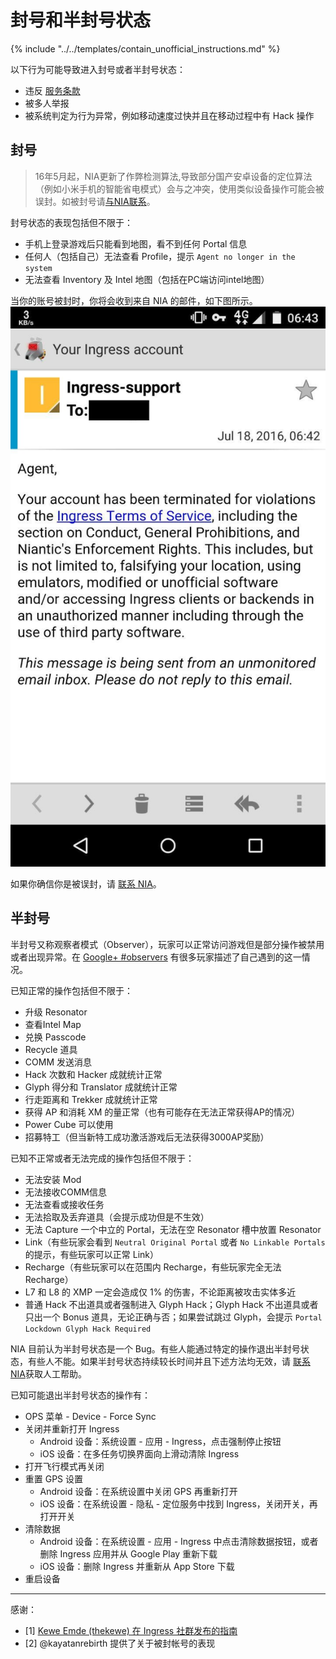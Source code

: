# 封号和半封号状态

{% include "../../templates/contain_unofficial_instructions.md" %}

以下行为可能导致进入封号或者半封号状态：

 * 违反 [服务条款](https://www.ingress.com/terms)
 * 被多人举报
 * 被系统判定为行为异常，例如移动速度过快并且在移动过程中有 Hack 操作

## 封号

> 16年5月起，NIA更新了作弊检测算法,导致部分国产安卓设备的定位算法（例如小米手机的智能省电模式）会与之冲突，使用类似设备操作可能会被误封。如被封号请[与NIA联系](https://support.ingress.com/hc/en-us/requests/new?ticket_form_id=164508)。

封号状态的表现包括但不限于：

 * 手机上登录游戏后只能看到地图，看不到任何 Portal 信息
 * 任何人（包括自己）无法查看 Profile，提示 `Agent no longer in the system`
 * 无法查看 Inventory 及 Intel 地图（包括在PC端访问intel地图）

当你的账号被封时，你将会收到来自 NIA 的邮件，如下图所示。
![封号邮件](images/account-ban-email.jpg)

如果你确信你是被误封，请 [联系 NIA](https://support.ingress.com/hc/en-us/requests/new?ticket_form_id=164508)。

## 半封号

半封号又称观察者模式（Observer），玩家可以正常访问游戏但是部分操作被禁用或者出现异常。在 [Google+ #observers](https://plus.google.com/explore/observers) 有很多玩家描述了自己遇到的这一情况。

已知正常的操作包括但不限于：

 * 升级 Resonator
 * 查看Intel Map
 * 兑换 Passcode
 * Recycle 道具
 * COMM 发送消息
 * Hack 次数和 Hacker 成就统计正常
 * Glyph 得分和 Translator 成就统计正常
 * 行走距离和 Trekker 成就统计正常
 * 获得 AP 和消耗 XM 的量正常（也有可能存在无法正常获得AP的情况）
 * Power Cube 可以使用
 * 招募特工（但当新特工成功激活游戏后无法获得3000AP奖励）

已知不正常或者无法完成的操作包括但不限于：

 * 无法安装 Mod
 * 无法接收COMM信息
 * 无法查看或接收任务
 * 无法拾取及丢弃道具（会提示成功但是不生效）
 * 无法 Capture 一个中立的 Portal，无法在空 Resonator 槽中放置 Resonator
 * Link（有些玩家会看到 `Neutral Original Portal` 或者 `No Linkable Portals` 的提示，有些玩家可以正常 Link）
 * Recharge（有些玩家可以在范围内 Recharge，有些玩家完全无法 Recharge）
 * L7 和 L8 的 XMP 一定会造成仅 1% 的伤害，不论距离被攻击实体多近
 * 普通 Hack 不出道具或者强制进入 Glyph Hack；Glyph Hack 不出道具或者只出一个 Bonus 道具，无论正确与否；如果尝试跳过 Glyph，会提示 `Portal Lockdown Glyph Hack Required`

NIA 目前认为半封号状态是一个 Bug。有些人能通过特定的操作退出半封号状态，有些人不能。如果半封号状态持续较长时间并且下述方法均无效，请 [联系 NIA](hhttps://support.ingress.com/hc/en-us/requests/new?ticket_form_id=164508)获取人工帮助。

已知可能退出半封号状态的操作有：

 * OPS 菜单 - Device - Force Sync
 * 关闭并重新打开 Ingress
   * Android 设备：系统设置 - 应用 - Ingress，点击强制停止按钮
   * iOS 设备：在多任务切换界面向上滑动清除 Ingress
 * 打开飞行模式再关闭
 * 重置 GPS 设置
   * Android 设备：在系统设置中关闭 GPS 再重新打开
   * iOS 设备：在系统设置 - 隐私 - 定位服务中找到 Ingress，关闭开关，再打开开关
 * 清除数据
   * Android 设备：在系统设置 - 应用 - Ingress 中点击清除数据按钮，或者删除 Ingress 应用并从 Google Play 重新下载
   * iOS 设备：删除 Ingress 并重新从 App Store 下载
 * 重启设备

---------------------

感谢：

 * [1] [Kewe Emde (thekewe) 在 Ingress 社群发布的指南](https://plus.google.com/+KeweEmde/posts/6XgNJBEHrue)
 * [2] @kayatanrebirth 提供了关于被封帐号的表现
